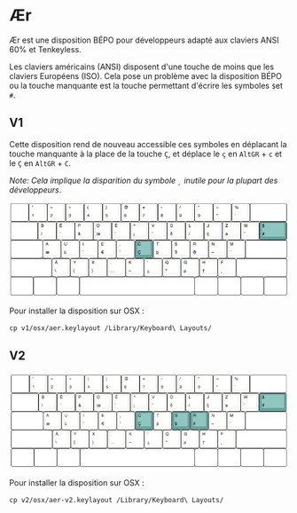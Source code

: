 # Ær

Ær est une disposition BÉPO pour développeurs adapté aux claviers ANSI 60% et Tenkeyless.

Les claviers américains (ANSI) disposent d'une touche de moins que les claviers Européens (ISO). Cela pose un problème avec la disposition BÉPO ou la touche manquante est la touche permettant d'écrire les symboles `$`et `#`.

## V1

Cette disposition rend de nouveau accessible ces symboles en déplacant la touche manquante à la place de la touche `Ç`, et déplace le `ç` en `AltGR` + `c` et le `Ç` en `AltGR` + `C`.

*Note: Cela implique la disparition du symbole `¸` inutile pour la plupart des développeurs*.

![layout v1](./v1/layout.png)

Pour installer la disposition sur OSX :

```
cp v1/osx/aer.keylayout /Library/Keyboard\ Layouts/
```
## V2

![layout v2](./v2/layout.png)

Pour installer la disposition sur OSX :

```
cp v2/osx/aer-v2.keylayout /Library/Keyboard\ Layouts/
```

## 
